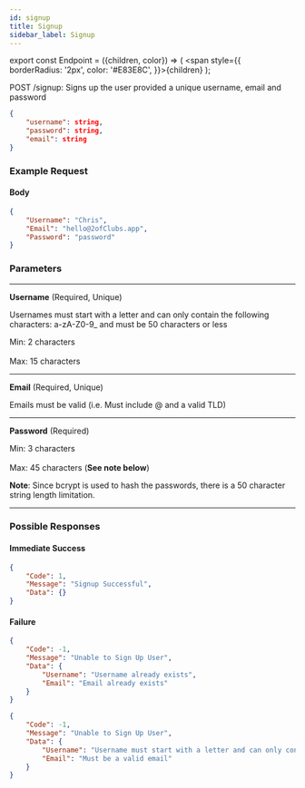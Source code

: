 ```yaml
---
id: signup
title: Signup
sidebar_label: Signup
---
```


export const Endpoint = ({children, color}) => ( <span style={{
      borderRadius: '2px',
      color: '#E83E8C',
    }}>{children}</span> );

<Endpoint>POST /signup</Endpoint>: Signs up the user provided a unique username, email and password

```json
{
    "username": string,
    "password": string,
    "email": string
}
```
### Example Request
#### Body
```json
{
    "Username": "Chris",
    "Email": "hello@2ofClubs.app",
    "Password": "password"
}
```
### Parameters
---
**Username** (Required, Unique)

Usernames must start with a letter and can only contain the following characters: a-zA-Z0-9_ and must be 50 characters or less

Min: 2 characters <br></br>
Max: 15 characters 

---
**Email** (Required, Unique)

Emails must be valid (i.e. Must include @ and a valid TLD)

---
**Password** (Required)

Min: 3 characters <br></br>
Max: 45 characters (**See note below**)

**Note**: Since bcrypt is used to hash the passwords, there is a 50 character string length limitation.

---
### Possible Responses
#### Immediate Success
```json
{
	"Code": 1,
	"Message": "Signup Successful",
	"Data": {}
}
```
#### Failure
```json
{
	"Code": -1,
	"Message": "Unable to Sign Up User",
	"Data": {
		"Username": "Username already exists",
		"Email": "Email already exists"
	}
}
```
```json
{
	"Code": -1,
	"Message": "Unable to Sign Up User",
	"Data": {
		"Username": "Username must start with a letter and can only contain the following characters: a-zA-Z0-9_ and must be 50 characters or less",
		"Email": "Must be a valid email"
	}
}
```




